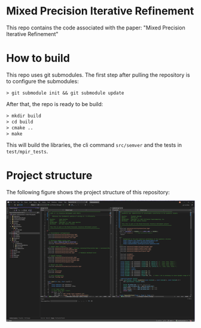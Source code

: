 # Mixed Precision Iterative Refinement

This repo contains the code associated with the paper: "Mixed Precision Iterative Refinement"

# How to build

This repo uses git submodules. The first step after pulling the repository is to configure the submodules:

```text
> git submodule init && git submodule update
```

After that, the repo is ready to be build:

```text
> mkdir build
> cd build
> cmake ..
> make
```

This will build the libraries, the cli command `src/semver` and the tests in `test/mpir_tests`.

# Project structure

The following figure shows the project structure of this repository:

![Project Structure](img/project-structure.png)
